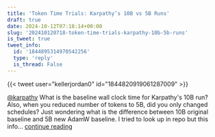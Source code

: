 ```yaml
---
title: 'Token Time Trials: Karpathy’s 10B vs 5B Runs'
draft: true
date: 2024-10-12T07:18:14+00:00
slug: '202410120718-token-time-trials-karpathy-10b-5b-runs'
is_tweet: true
tweet_info:
  id: '1844895314970542256'
  type: 'reply'
  is_thread: False
---
```




{{< tweet user="kellerjordan0" id="1844820919061287009" >}}

[@karpathy](https://x.com/karpathy) What is the baseline wall clock time for Karpathy's 10B run? Also, when you reduced number of tokens to 5B, did you only changed schedules? Just wondering what is the difference between 10B original baseline and 5B new AdamW baseline. I tried to look up in repo but this info… [continue reading](https://x.com/sytelus/status/1844895314970542256)
